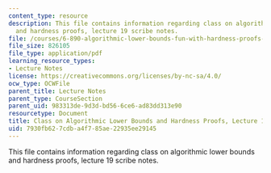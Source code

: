 ```yaml
---
content_type: resource
description: This file contains information regarding class on algorithmic lower bounds
  and hardness proofs, lecture 19 scribe notes.
file: /courses/6-890-algorithmic-lower-bounds-fun-with-hardness-proofs-fall-2014/7930fb627cdba4f785ae22935ee29145_MIT6_890F14_Lec19.pdf
file_size: 826105
file_type: application/pdf
learning_resource_types:
- Lecture Notes
license: https://creativecommons.org/licenses/by-nc-sa/4.0/
ocw_type: OCWFile
parent_title: Lecture Notes
parent_type: CourseSection
parent_uid: 983313de-9d3d-bd56-6ce6-ad83dd313e90
resourcetype: Document
title: Class on Algorithmic Lower Bounds and Hardness Proofs, Lecture 19 Scribe Notes
uid: 7930fb62-7cdb-a4f7-85ae-22935ee29145
---
```

This file contains information regarding class on algorithmic lower bounds and hardness proofs, lecture 19 scribe notes.